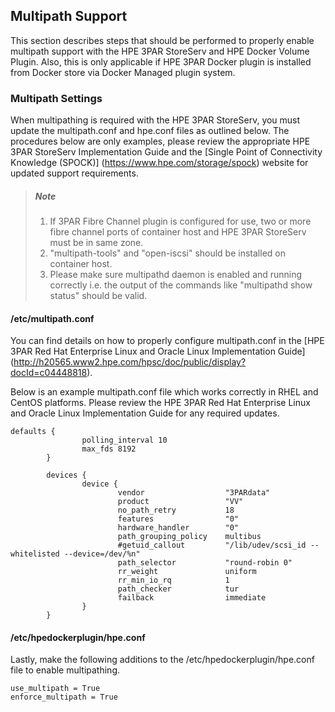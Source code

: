 ## Multipath Support

This section describes steps that should be performed to properly enable multipath support with the HPE 3PAR StoreServ and HPE Docker Volume Plugin. Also, this is only applicable if HPE 3PAR Docker plugin is installed from Docker store via Docker Managed plugin system.

### Multipath Settings

When multipathing is required with the HPE 3PAR StoreServ, you must update the multipath.conf and hpe.conf files as outlined below.  The procedures below are only examples, please review the appropriate HPE 3PAR StoreServ Implementation Guide and the [Single Point of Connectivity Knowledge (SPOCK)] (https://www.hpe.com/storage/spock) website for updated support requirements.

> ##### Note
> 1. If 3PAR Fibre Channel plugin is configured for use, two or more fibre channel ports of container host and HPE 3PAR StoreServ must be in same zone.
> 2. "multipath-tools" and "open-iscsi" should be installed on container host.
> 3. Please make sure multipathd daemon is enabled and running correctly i.e. the output of the commands like "multipathd show status" should be valid.  

#### /etc/multipath.conf

You can find details on how to properly configure multipath.conf in the [HPE 3PAR Red Hat Enterprise Linux and Oracle Linux Implementation Guide] (http://h20565.www2.hpe.com/hpsc/doc/public/display?docId=c04448818).

Below is an example multipath.conf file which works correctly in RHEL and CentOS platforms. Please review the HPE 3PAR Red Hat Enterprise Linux and Oracle Linux Implementation Guide for any required updates.

```
defaults {
                polling_interval 10
                max_fds 8192
        }

        devices {
                device {
                        vendor                  "3PARdata"
                        product                 "VV"
                        no_path_retry           18
                        features                "0"
                        hardware_handler        "0"
                        path_grouping_policy    multibus
                        #getuid_callout         "/lib/udev/scsi_id --whitelisted --device=/dev/%n"
                        path_selector           "round-robin 0"
                        rr_weight               uniform
                        rr_min_io_rq            1
                        path_checker            tur
                        failback                immediate
                }
        }
```


#### /etc/hpedockerplugin/hpe.conf

Lastly, make the following additions to the /etc/hpedockerplugin/hpe.conf file to enable multipathing.

 ```
use_multipath = True
enforce_multipath = True
```
